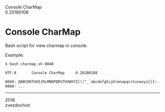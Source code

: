 Console CharMap  
0.20180108

# Console CharMap

Bash script for view charmap in console.

Example:

```bash
$ bash charmap.sh 0040

UTF-8		Console CharMap		0.20180108

0040: @ABCDEFGHIJKLMNOPQRSTUVWXYZ[\]^_`abcdefghijklmnopqrstuvwxyz{|}~.
0080: ...
```

---  
2018  
zvezdochiot


